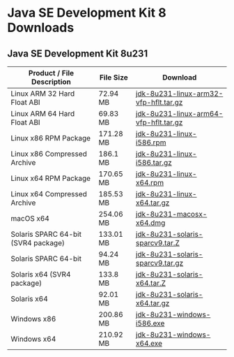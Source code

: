 # Java SE Development Kit 8 Downloads

## Java SE Development Kit 8u231

Product / File Description|File Size|Download
-|-|-
Linux ARM 32 Hard Float ABI|	72.94 MB|	[jdk-8u231-linux-arm32-vfp-hflt.tar.gz][1]|
Linux ARM 64 Hard Float ABI|	69.83 MB|	[jdk-8u231-linux-arm64-vfp-hflt.tar.gz][2]|
Linux x86 RPM Package|	171.28 MB|	[jdk-8u231-linux-i586.rpm][3]|
Linux x86 Compressed Archive|	186.1 MB|	[jdk-8u231-linux-i586.tar.gz][4]|
Linux x64 RPM Package|	170.65 MB|	[jdk-8u231-linux-x64.rpm][5]|
Linux x64 Compressed Archive|	185.53 MB|	[jdk-8u231-linux-x64.tar.gz][6]|
macOS x64|	254.06 MB|	[jdk-8u231-macosx-x64.dmg][7]|
Solaris SPARC 64-bit (SVR4 package)|	133.01 MB|	[jdk-8u231-solaris-sparcv9.tar.Z][8]|
Solaris SPARC 64-bit|	94.24 MB|	[jdk-8u231-solaris-sparcv9.tar.gz][9]|
Solaris x64 (SVR4 package)|	133.8 MB|	[jdk-8u231-solaris-x64.tar.Z][10]|
Solaris x64|	92.01 MB|	[jdk-8u231-solaris-x64.tar.gz][11]|
Windows x86|	200.86 MB|	[jdk-8u231-windows-i586.exe][12]|
Windows x64|	210.92 MB|	[jdk-8u231-windows-x64.exe][13]|

 [1]: https://github.com/hmsjy2017/get-jdk/releases/download/v8u231/jdk-8u231-linux-arm32-vfp-hflt.tar.gz
 [2]: https://github.com/hmsjy2017/get-jdk/releases/download/v8u231/jdk-8u231-linux-arm64-vfp-hflt.tar.gz
 [3]: https://github.com/hmsjy2017/get-jdk/releases/download/v8u231/jdk-8u231-linux-i586.rpm
 [4]: https://github.com/hmsjy2017/get-jdk/releases/download/v8u231/jdk-8u231-linux-i586.tar.gz
 [5]: https://github.com/hmsjy2017/get-jdk/releases/download/v8u231/jdk-8u231-linux-x64.rpm
 [6]: https://github.com/hmsjy2017/get-jdk/releases/download/v8u231/jdk-8u231-linux-x64.tar.gz
 [7]: https://github.com/hmsjy2017/get-jdk/releases/download/v8u231/jdk-8u231-macosx-x64.dmg
 [8]: https://github.com/hmsjy2017/get-jdk/releases/download/v8u231/jdk-8u231-solaris-sparcv9.tar.gz
 [9]: https://github.com/hmsjy2017/get-jdk/releases/download/v8u231/jdk-8u231-solaris-sparcv9.z
 [10]: https://github.com/hmsjy2017/get-jdk/releases/download/v8u231/jdk-8u231-solaris-x64.tar.gz
 [11]: https://github.com/hmsjy2017/get-jdk/releases/download/v8u231/jdk-8u231-solaris-x64.z
 [12]: https://github.com/hmsjy2017/get-jdk/releases/download/v8u231/jdk-8u231-windows-i586.exe
 [13]: https://github.com/hmsjy2017/get-jdk/releases/download/v8u231/jdk-8u231-windows-x64.exe

